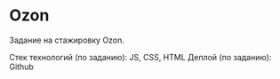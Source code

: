 # Ozon

Задание на стажировку Ozon.

Стек технологий (по заданию): JS, CSS, HTML
Деплой (по заданию): Github
